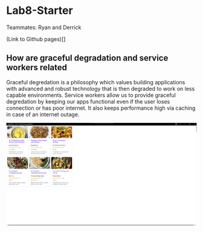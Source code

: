 # Lab8-Starter

Teammates: Ryan and Derrick

(Link to Github pages)[]

## How are graceful degradation and service workers related

Graceful degredation is a philosophy which values building applications with advanced and robust technology that is then degraded to work on less capable environments. Service workers allow us to provide graceful degredation by keeping our apps functional even if the user loses connection or has poor internet. It also keeps performance high via caching in case of an internet outage.


![image](pwa.png)
